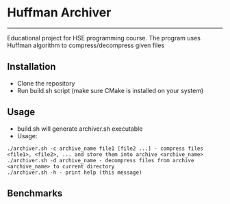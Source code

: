 # Huffman Archiver

---

Educational project for HSE programming course.
The program uses Huffman algorithm to compress/decompress given files

## Installation

- Clone the repository
- Run build.sh script (make sure CMake is installed on your system)

## Usage

- build.sh will generate archiver.sh executable
- Usage:
```
./archiver.sh -c archive_name file1 [file2 ...] - compress files <file1>, <file2>, ... and store them into archive <archive_name>
./archiver.sh -d archive_name - decompress files from archive <archive_name> to current directory
./archiver.sh -h - print help (this message)
```

## Benchmarks
